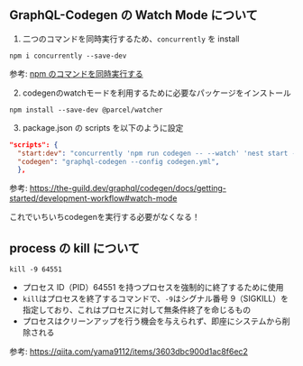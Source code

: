 ## GraphQL-Codegen の Watch Mode について

1. 二つのコマンドを同時実行するため、`concurrently` を install

```shell
npm i concurrently --save-dev
```

参考: [npm のコマンドを同時実行する](https://qiita.com/takeo-asai/items/f1099b8bc5046da5e87b)

2. codegenのwatchモードを利用するために必要なパッケージをインストール

```shell
npm install --save-dev @parcel/watcher
```

3. package.json の scripts を以下のように設定

```json
"scripts": {
  "start:dev": "concurrently 'npm run codegen -- --watch' 'nest start --watch'",
  "codegen": "graphql-codegen --config codegen.yml",
  },
```

参考: https://the-guild.dev/graphql/codegen/docs/getting-started/development-workflow#watch-mode

これでいちいちcodegenを実行する必要がなくなる！

## process の kill について

```shell
kill -9 64551
```

- プロセス ID（PID）64551 を持つプロセスを強制的に終了するために使用
- `kill`はプロセスを終了するコマンドで、`-9`はシグナル番号 9（SIGKILL）を指定しており、これはプロセスに対して無条件終了を命じるもの
- プロセスはクリーンアップを行う機会を与えられず、即座にシステムから削除される

参考: https://qiita.com/yama9112/items/3603dbc900d1ac8f6ec2
